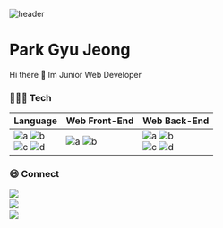 ![header](https://capsule-render.vercel.app/api?type=wave&color=auto&height=300&section=header&text=pavk96&fontSize=90)

# Park Gyu Jeong    

Hi there 👋 Im Junior Web Developer 

### 🧑🏻‍💻 Tech 

|Language|Web Front-End|Web Back-End|
|---|---------|---|
|![a](https://img.shields.io/badge/JavaScript-f7df11?style=flat-square&logo=JavaScript&logoColor=black) ![b](https://img.shields.io/badge/TypeScript-007ACC?style=flat-square&logo=TypeScript&logoColor=white)<br>![c](https://img.shields.io/badge/PHP-777BB4?style=flat-square&logo=php&logoColor=white) ![d](https://img.shields.io/badge/Python3-306998?style=flat-square&logo=python&logoColor=white) |![a](https://img.shields.io/badge/React-61dafb?style=flat-square&logo=React&logoColor=black) ![b](https://img.shields.io/badge/Vue.js-35495E?style=flat-square&logo=vuedotjs&logoColor=4FC08D) |![a](https://img.shields.io/badge/Express.js-000000?style=flat-square&logo=express&logoColor=white) ![b](https://img.shields.io/badge/Koa-eeeeee?style=flat-square&logo=Koa&logoColor=white)<br> ![c](https://img.shields.io/badge/MongoDB-47A248?style=flat-square&logo=MongoDB&logoColor=white) ![d](https://img.shields.io/badge/PostgreSQL-316192?style=flat-square&logo=postgresql&logoColor=white)

### 😄 Connect
<a href="https://www.youtube.com/channel/UCbz860KglXxaMV2eKPDW4eg">
<img src="https://img.shields.io/youtube/channel/subscribers/UCbz860KglXxaMV2eKPDW4eg?label=study%20%26%20Morning%20routine%20with%20Gyu%20Jeong"><a/><br>
<a href="https://velog.io/@pavk96">
<img src="https://img.shields.io/badge/Velog-2FB18C&logo=Velog&logoColor=black"><a/><br>
  
<a href="https://discord.gg/kbqJnQtvag">
<img src="https://img.shields.io/badge/Discord-7289DA?style=for-the-badge&logo=discord&logoColor=white"><a/>
<!--
**pavk96/pavk96** is a ✨ _special_ ✨ repository because its `README.md` (this file) appears on your GitHub profile.

Here are some ideas to get you started:

- 🔭 I’m currently working on ...
- 🌱 I’m currently learning ...
- 👯 I’m looking to collaborate on ...
- 🤔 I’m looking for help with ...
- 💬 Ask me about ...
- 📫 How to reach me: ...
- 😄 Pronouns: ...
- ⚡ Fun fact: ...
-->
